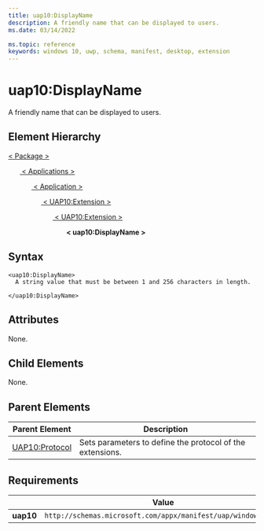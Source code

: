 ```yaml
---
title: uap10:DisplayName
description: A friendly name that can be displayed to users.
ms.date: 03/14/2022

ms.topic: reference
keywords: windows 10, uwp, schema, manifest, desktop, extension 
---
```


# uap10:DisplayName

A friendly name that can be displayed to users.

## Element Hierarchy

[ <  Package  > ](element-package.md)

&nbsp;&nbsp;&nbsp;&nbsp;&nbsp;&nbsp;[ < Applications > ](element-applications.md)

&nbsp;&nbsp;&nbsp;&nbsp;&nbsp;&nbsp;&nbsp;&nbsp;&nbsp;&nbsp;&nbsp;&nbsp;[ < Application > ](element-application.md)

&nbsp;&nbsp;&nbsp;&nbsp;&nbsp;&nbsp;&nbsp;&nbsp;&nbsp;&nbsp;&nbsp;&nbsp;&nbsp;&nbsp;&nbsp;&nbsp;&nbsp;[ < UAP10:Extension > ](element-uap10-extension.md)

&nbsp;&nbsp;&nbsp;&nbsp;&nbsp;&nbsp;&nbsp;&nbsp;&nbsp;&nbsp;&nbsp;&nbsp;&nbsp;&nbsp;&nbsp;&nbsp;&nbsp;&nbsp;&nbsp;&nbsp;&nbsp;&nbsp;&nbsp;[ < UAP10:Extension > ](element-uap10-protocol.md)

&nbsp;&nbsp;&nbsp;&nbsp;&nbsp;&nbsp;&nbsp;&nbsp;&nbsp;&nbsp;&nbsp;&nbsp;&nbsp;&nbsp;&nbsp;&nbsp;&nbsp;&nbsp;&nbsp;&nbsp;&nbsp;&nbsp;&nbsp;&nbsp;&nbsp;&nbsp;&nbsp;&nbsp;&nbsp;&nbsp;**< uap10:DisplayName >**

## Syntax
```syntax
<uap10:DisplayName>
  A string value that must be between 1 and 256 characters in length.

</uap10:DisplayName>
```


## Attributes

None.

## Child Elements

None.

## Parent Elements
| Parent Element | Description |
|---------------|-------------|
| [UAP10:Protocol](element-uap10-protocol.md) | Sets parameters to define the protocol of the extensions. |

## Requirements
|   | Value |
|--|--|
| **uap10** | `http://schemas.microsoft.com/appx/manifest/uap/windows10/10` |